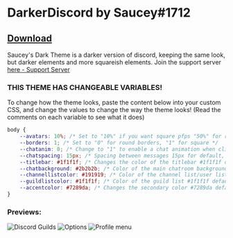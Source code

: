 # DarkerDiscord by Saucey#1712
## [Download](https://raw.githubusercontent.com/redsauce117/SauceysDiscordThemes/master/DarkerDiscordTheme.theme.css)

Saucey's Dark Theme is a darker version of discord, keeping the same look, but darker elements and more squareish elements.
Join the support server [here - Support Server](https://discord.gg/ceutp6D)

### THIS THEME HAS CHANGEABLE VARIABLES!
To change how the theme looks, paste the content below into your custom CSS, and change the values to change the way the theme looks! (Read the comments on each variable to see what it does)

```CSS
body {
    --avatars: 10%; /* Set to "10%" if you want square pfps "50%" for round */
    --borders: 1; /* Set to "0" for round borders, "1" for square */
    --chatanim: 0; /* Change to "1" to enable a chat animation when clicking into a chat "0" to disable */
    --chatspacing: 15px; /* Spacing between messages 15px for default, 10px for closer) */
    --titlebar: #1f1f1f; /* Changes the color of the titlebar #1f1f1f default */
    --chatbackground: #2b2b2b; /* Color of the main chatroom background #2b2b2b default */
    --channellistcolor: #191919; /* Color of the channel list/user list and friends list #191919 default */
    --guildlistcolor: #1f1f1f; /* Color of the guild list #1f1f1f default */
    --accentcolor: #7289da; /* Changes the secondary color #7289da default discord color #c95738 for a nice orange */
}
```

### Previews:
![Discord Guilds](https://i.imgur.com/N5iD1aQ.png)
![Options](https://i.imgur.com/kOaGN9k.png)
![Profile menu](https://i.imgur.com/quHYWmK.gif)
